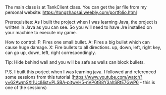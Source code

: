 The main class is at TankClient class. 
You can get the jar file from my personal website: https://tongzhaosai.weebly.com/portfolio.html 

Prerequisites:
As I built the project when I was learning Java, the project is written in Java as you can see.
So you will need to have Jre installed on your machine to execute my game.

How to control:
F: Fires one small bullet.
A: Fires a big bullet which can cause huge damage.
X: Fire bullets to all directions.
up, down, left, right key, can go up, down, left, right correspondingly.

Tip:
Hide behind wall and you will be safe as walls can block bullets.

P.S.
I built this porject when I was learning java. I followed and referenced some sessions from this tutorial (https://www.youtube.com/watch?v=62AwmSXl1Uc&list=PLSBA-pitwvH5-nVP6tB8Y3ahSRtE7GwP6 - this is one of the sessions)

